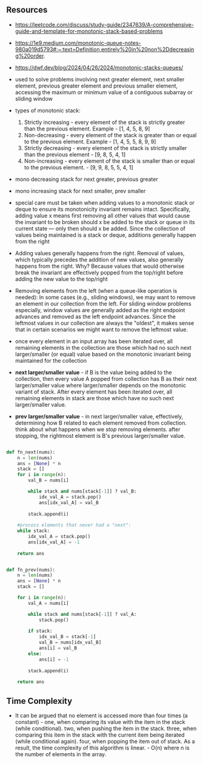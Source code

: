 ## Resources
- https://leetcode.com/discuss/study-guide/2347639/A-comprehensive-guide-and-template-for-monotonic-stack-based-problems
- https://1e9.medium.com/monotonic-queue-notes-980a019d5793#:~:text=Definition,entirely%20in%20non%2Ddecreasing%20order.
- https://dwf.dev/blog/2024/04/26/2024/monotonic-stacks-queues/
 

- used to solve problems involving next greater element, next smaller element, previous greater element and previous smaller element, accessing the maximum or minimum value of a contiguous subarray or sliding window

- types of monotonic stack:
    1. Strictly increasing - every element of the stack is strictly greater than the previous element. Example - [1, 4, 5, 8, 9]
    2. Non-decreasing - every element of the stack is greater than or equal to the previous element. Example - [1, 4, 5, 5, 8, 9, 9]
    3. Strictly decreasing - every element of the stack is strictly smaller than the previous element - [9, 8, 5, 4, 1]
    4. Non-increasing - every element of the stack is smaller than or equal to the previous element. - [9, 9, 8, 5, 5, 4, 1]

- mono decreasing stack for next greater, previous greater
- mono increasing stack for next smaller, prev smaller

- special care must be taken when adding values to a monotonic stack or deque to ensure its monotonicity invariant remains intact. Specifically, adding value x means first removing all other values that would cause the invariant to be broken should x be added to the stack or queue in its current state — only then should x be added. Since the collection of values being maintained is a stack or deque, additions generally happen from the right

- Adding values generally happens from the right. Removal of values, which typically precedes the addition of new values, also generally happens from the right. Why? Because values that would otherwise break the invariant are effectively popped from the top/right before adding the new value to the top/right

- Removing elements from the left (when a queue-like operation is needed): In some cases (e.g., sliding windows), we may want to remove an element in our collection from the left. For sliding window problems especially, window values are generally added as the right endpoint advances and removed as the left endpoint advances. Since the leftmost values in our collection are always the "oldest", it makes sense that in certain scenarios we might want to remove the leftmost value.
 
- once every element in an input array has been iterated over, all remaining elements in the collection are those which had no such next larger/smaller (or equal) value based on the monotonic invariant being maintained for the collection

- **next larger/smaller value** - if B is the value being added to the collection, then every value A popped from collection has B as their next larger/smaller value where larger/smaller depends on the monotonic variant of stack.  After every element has been iterated over, all remaining elements in stack are those which have no such next larger/smaller value.

- **prev larger/smaller value** - in next larger/smaller value, effectively, determining how B related to each element removed from collection. think about what happens when we *stop* removing elements. after stopping, the rightmost element is B's previous larger/smaller value.

```python

def fn_next(nums):
    n = len(nums)
    ans = [None] * n
    stack = []
    for i in range(n):
        val_B = nums[i]

        while stack and nums[stack[-1]] ? val_B:
            idx_val_A = stack.pop()
            ans[idx_val_A] = val_B
        
        stack.append(i)
    
    #process elements that never had a "next":
    while stack:
        idx_val_A = stack.pop()
        ans[idx_val_A] = -1
    
    return ans


def fn_prev(nums):
    n = len(nums)
    ans = [None] * n
    stack = []

    for i in range(n):
        val_A = nums[i]

        while stack and nums[stack[-1]] ? val_A:
            stack.pop()
        
        if stack:
            idx_val_B = stack[-1]
            val_B = nums[idx_val_B]
            ans[i] = val_B
        else:
            ans[i] = -1
        
        stack.append(i)
    
    return ans

```

## Time Complexity
- It can be argued that no element is accessed more than four times (a constant) - one, when comparing its value with the item in the stack (while conditional). two, when pushing the item in the stack. three, when comparing this item in the stack with the current item being iterated (while conditional again). four, when popping the item out of stack. As a result, the time complexity of this algorithm is linear. - O(n) where n is the number of elements in the array.